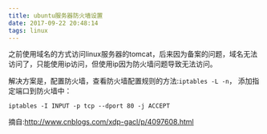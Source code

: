 ```yaml
---
title: ubuntu服务器防火墙设置
date: 2017-09-22 20:48:14
tags: linux
---
```


之前使用域名的方式访问linux服务器的tomcat，后来因为备案的问题，域名无法访问了，只能使用ip访问，但使用ip因为防火墙问题导致无法访问。

<!-- more -->
解决方案是，配置防火墙，查看防火墙配置规则的方法:`iptables -L -n`，
添加指定端口到防火墙中：
```
iptables -I INPUT -p tcp --dport 80 -j ACCEPT
```

摘自:http://www.cnblogs.com/xdp-gacl/p/4097608.html
